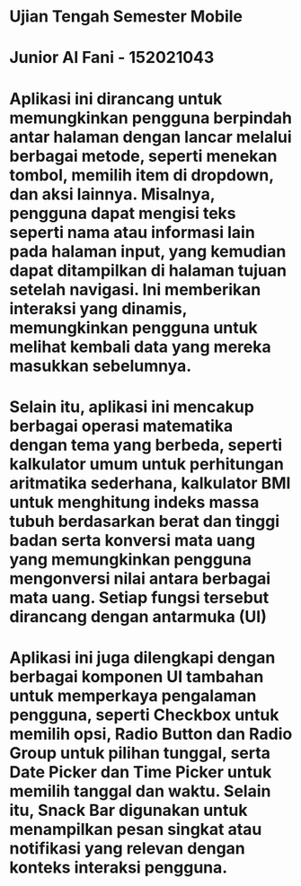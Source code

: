 # Ujian Tengah Semester Mobile

# Junior Al Fani - 152021043

# Aplikasi ini dirancang untuk memungkinkan pengguna berpindah antar halaman dengan lancar melalui berbagai metode, seperti menekan tombol, memilih item di dropdown, dan aksi lainnya. Misalnya, pengguna dapat mengisi teks seperti nama atau informasi lain pada halaman input, yang kemudian dapat ditampilkan di halaman tujuan setelah navigasi. Ini memberikan interaksi yang dinamis, memungkinkan pengguna untuk melihat kembali data yang mereka masukkan sebelumnya.

# Selain itu, aplikasi ini mencakup berbagai operasi matematika dengan tema yang berbeda, seperti kalkulator umum untuk perhitungan aritmatika sederhana, kalkulator BMI untuk menghitung indeks massa tubuh berdasarkan berat dan tinggi badan serta konversi mata uang yang memungkinkan pengguna mengonversi nilai antara berbagai mata uang. Setiap fungsi tersebut dirancang dengan antarmuka (UI)

# Aplikasi ini juga dilengkapi dengan berbagai komponen UI tambahan untuk memperkaya pengalaman pengguna, seperti Checkbox untuk memilih opsi, Radio Button dan Radio   Group untuk pilihan tunggal, serta Date Picker dan Time Picker untuk memilih tanggal dan waktu. Selain itu, Snack Bar digunakan untuk menampilkan pesan singkat atau notifikasi yang relevan dengan konteks interaksi pengguna. 

